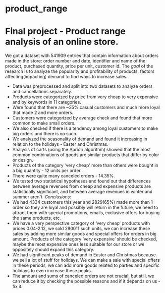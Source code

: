 # product_range
# Final project - Product range analysis of an online store.

We got a dataset with 541909 entries that contain information about orders made in the store: order number and date, identifier and name of the product, purchased quantity, price per unit, customer id. 
The *goal* of the research is to analyze the popularity and profitability of products, factors affecting(impacting) demand to find ways to increase sales.
* Data was preprocessed and split into two datasets to analyze orders and cancellations separately.
*  Products were categorized by price from very cheap to very expensive and by keywords in 11 categories. 
*  Were found that there are ~35% casual customers and much more loyal that made 2 and more orders.
*  Customers were categorized by average check and found that more common to make small orders.
*  We also checked if there is a tendency among loyal customers to make big orders and there is no such.
*  We analyzed the seasonality of demand and found it increasing in relation to the holidays - Easter and Christmas. 
*  Analysis of carts (using the Apriori algorithm) showed that the most common combinations of goods are similar products that differ by color or design. 
*  Products of the category 'very cheap' more than others were bought in a big quantity - 12 units per order. 
* There were quite many canceled orders - 14.35%.
* We tested two statistical hypotheses and found out that differences between average revenues from cheap and expensive products are statistically significant, and between average revenues in winter and summer aren't.
*Conclusions:*
* We had 4334 customers this year and 2829(65%) made more than 1 order so they are loyal and possibly will return in the future, we need to attract them with special promotions, emails, exclusive offers for buying the same products, etc.
* We have a very perspective category of ‘very cheap’ products with prices 0.04-2.12, we sold 280011 such units, we can increase these sales by adding more similar goods and special offers for orders in big amount. Products of the category ‘very expensive’ should be checked, maybe the most expensive ones less suitable for our store or we oppositely should expand this category.
* We had significant peaks of demand in Easter and Christmas because we sell a lot of stuff for holidays. We can make a sale with special offers in these periods, we can add more goods related to parties and specific holidays to even increase these peaks.
* The amount and sums of canceled orders are not crucial, but still, we can reduce it by checking the possible reasons and if it depends on us - fix it.
